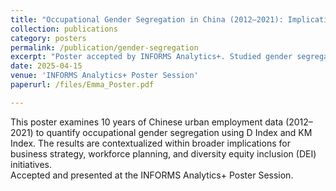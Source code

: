 ```yaml
---
title: "Occupational Gender Segregation in China (2012–2021): Implications for Business and Workforce Strategy"
collection: publications
category: posters
permalink: /publication/gender-segregation
excerpt: "Poster accepted by INFORMS Analytics+. Studied gender segregation in Chinese labor markets using D and KM indices and linked findings to business strategy and workforce planning."
date: 2025-04-15
venue: 'INFORMS Analytics+ Poster Session'
paperurl: /files/Emma_Poster.pdf

---
```

This poster examines 10 years of Chinese urban employment data (2012–2021) to quantify occupational gender segregation using D Index and KM Index. The results are contextualized within broader implications for business strategy, workforce planning, and diversity equity inclusion (DEI) initiatives.  
Accepted and presented at the INFORMS Analytics+ Poster Session.
